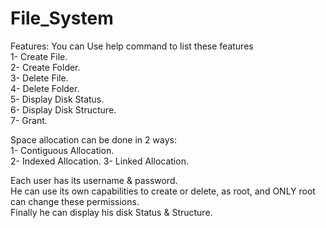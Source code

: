 # File_System
Features: 
        You can Use help command to list these features                                                                                                                   
                1- Create File.                                                                                                                                                  
                2- Create Folder.                                                                                                                                                
                3- Delete File.                                                                                                                                                   
                4- Delete Folder.                                                                                                                                                 
                5- Display Disk Status.                                                                                                                                          
                6- Display Disk Structure.                                                                                                                                       
                7- Grant.                                                                                                                                                          
        
Space allocation can be done in 2 ways:                                                                                                                                 
                                  1- Contiguous Allocation.                                                                                                               
                                  2- Indexed Allocation. 
                                  3- Linked Allocation.                                                                                                                         
                                  
Each user has its username & password.                                                                                                                                   
He can use its own capabilities to create or delete, as root, and ONLY root can change these permissions.                                                                 
Finally he can display his disk Status & Structure.                                                                                                                             
